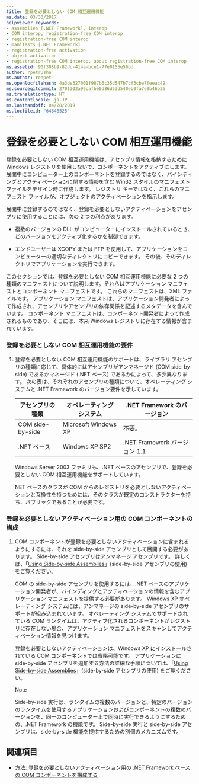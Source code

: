 ```yaml
---
title: 登録を必要としない COM 相互運用機能
ms.date: 03/30/2017
helpviewer_keywords:
- assemblies [.NET Framework], interop
- COM interop, registration-free COM interop
- registration-free COM interop
- manifests [.NET Framework]
- registration-free activation
- object activation
- registration-free COM interop, about registration-free COM interop
ms.assetid: 90f308b9-82dc-414a-bce1-77e0155e56bd
author: rpetrusha
ms.author: ronpet
ms.openlocfilehash: 4a3de327001f987b6c35d547b7cf3cbe7feeac49
ms.sourcegitcommit: 2701302a99cafbe0d86d53d540eb0fa7e9b46b36
ms.translationtype: HT
ms.contentlocale: ja-JP
ms.lasthandoff: 04/28/2019
ms.locfileid: "64648525"
---
```

# <a name="registration-free-com-interop"></a>登録を必要としない COM 相互運用機能
登録を必要としない COM 相互運用機能は、アセンブリ情報を格納するために Windows レジストリを使用しないで、コンポーネントをアクティブにします。 展開中にコンピューター上のコンポーネントを登録するのではなく、バインディングとアクティベーションに関する情報を含む Win32 スタイルのマニフェスト ファイルをデザイン時に作成します。 レジストリ キーではなく、これらのマニフェスト ファイルが、オブジェクトのアクティベーションを指示します。  
  
 展開中に登録するのではなく、登録を必要としないアクティベーションをアセンブリに使用することには、次の 2 つの利点があります。  
  
- 複数のバージョンの DLL がコンピューターにインストールされているとき、どのバージョンをアクティブ化するかを制御できます。  
  
- エンドユーザーは XCOPY または FTP を使用して、アプリケーションをコンピューターの適切なディレクトリにコピーできます。 その後、そのディレクトリでアプリケーションを実行できます。  
  
 このセクションでは、登録を必要としない COM 相互運用機能に必要な 2 つの種類のマニフェストについて説明します。それらはアプリケーション マニフェストとコンポーネント マニフェストです。 これらのマニフェストは、XML ファイルです。 アプリケーション マニフェストは、アプリケーション開発者によって作成され、アセンブリやアセンブリの依存関係を記述するメタデータを含んでいます。 コンポーネント マニフェストは、コンポーネント開発者によって作成されるものであり、そこには、本来 Windows レジストリに存在する情報が含まれています。  
  
### <a name="requirements-for-registration-free-com-interop"></a>登録を必要としない COM 相互運用機能の要件  
  
1. 登録を必要としない COM 相互運用機能のサポートは、ライブラリ アセンブリの種類に応じて、具体的にはアセンブリがアンマネージド (COM side-by-side) であるかマネージド (.NET ベース) であるかによって、多少異なります。 次の表は、それぞれのアセンブリの種類について、オペレーティング システムと .NET Framework のバージョン要件を示しています。  
  
    |アセンブリの種類|オペレーティング システム|.NET Framework のバージョン|  
    |-------------------|----------------------|----------------------------|  
    |COM side-by-side|Microsoft Windows XP|不要。|  
    |.NET ベース|Windows XP SP2|.NET Framework バージョン 1.1|  
  
     Windows Server 2003 ファミリも、.NET ベースのアセンブリで、登録を必要としない COM 相互運用機能をサポートしています。  
  
     NET ベースのクラスが COM からのレジストリを必要としないアクティベーションと互換性を持つためには、そのクラスが既定のコンストラクターを持ち、パブリックであることが必要です。  
  
### <a name="configuring-com-components-for-registration-free-activation"></a>登録を必要としないアクティベーション用の COM コンポーネントの構成  
  
1. COM コンポーネントが登録を必要としないアクティベーションに含まれるようにするには、それを side-by-side アセンブリとして展開する必要があります。 Side-by-side アセンブリはアンマネージ アセンブリです。  詳しくは、「[Using Side-by-side Assemblies](/windows/desktop/SbsCs/using-side-by-side-assemblies)」(side-by-side アセンブリの使用) をご覧ください。  
  
     COM の side-by-side アセンブリを使用するには、.NET ベースのアプリケーション開発者が、バインディングとアクティベーションの情報を含むアプリケーション マニフェストを提供する必要があります。 Windows XP オペレーティング システムには、アンマネージの side-by-side アセンブリのサポートが組み込まれています。 オペレーティング システムでサポートされている COM ランタイムは、アクティブ化されるコンポーネントがレジストリに存在しない場合、アプリケーション マニフェストをスキャンしてアクティベーション情報を見つけます。  
  
     登録を必要としないアクティベーションは、Windows XP にインストールされている COM コンポーネントでは省略可能です。 アプリケーションに side-by-side アセンブリを追加する方法の詳細な手順については、「[Using Side-by-side Assemblies](/windows/desktop/SbsCs/using-side-by-side-assemblies)」(side-by-side アセンブリの使用) をご覧ください。  
  
    > [!NOTE]
    >  Side-by-side 実行は、ランタイムの複数のバージョンと、特定のバージョンのランタイムを使用するアプリケーションおよびコンポーネントの複数のバージョンを、同一のコンピューター上で同時に実行できるようにするための、.NET Framework の機能です。 Side-by-side 実行と side-by-side アセンブリは、side-by-side 機能を提供するための別個のメカニズムです。  
  
## <a name="see-also"></a>関連項目

- [方法: 登録を必要としないアクティベーション用の .NET Framework ベースの COM コンポーネントを構成する](../../../docs/framework/interop/configure-net-framework-based-com-components-for-reg.md)
